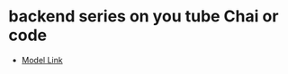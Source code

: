 # backend series on you tube Chai or code

- [Model Link](https://app.eraser.io/workspace/YE43XHhDTowZeNar8gWf?origin=share)



